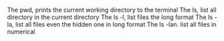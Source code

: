The pwd, prints the current working directory to the terminal
The ls, list all directory in the current directory
The ls -l, list files the long format
The ls -la, list all files even the hidden one in long format
The ls -lan. list all files in numerical 
